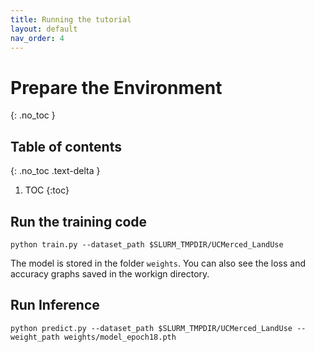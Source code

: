 ```yaml
---
title: Running the tutorial
layout: default
nav_order: 4
---
```


# Prepare the Environment
{: .no_toc }

## Table of contents
{: .no_toc .text-delta }

1. TOC
{:toc}


## Run the training code

```shell
python train.py --dataset_path $SLURM_TMPDIR/UCMerced_LandUse
```

The model is stored in the folder `weights`. You can also see the loss and accuracy graphs saved in the workign directory. 


## Run Inference

```shell
python predict.py --dataset_path $SLURM_TMPDIR/UCMerced_LandUse --weight_path weights/model_epoch18.pth
```




